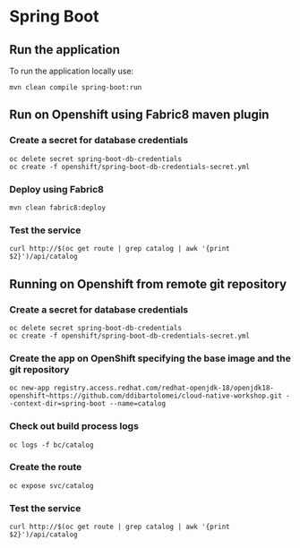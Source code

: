 # Spring Boot

## Run the application

To run the application locally use:

```
mvn clean compile spring-boot:run
```

## Run on Openshift using Fabric8 maven plugin

### Create a secret for database credentials
```
oc delete secret spring-boot-db-credentials
oc create -f openshift/spring-boot-db-credentials-secret.yml
```

### Deploy using Fabric8
```
mvn clean fabric8:deploy
```

### Test the service
```
curl http://$(oc get route | grep catalog | awk '{print $2}')/api/catalog
```

## Running on Openshift from remote git repository

### Create a secret for database credentials
```
oc delete secret spring-boot-db-credentials
oc create -f openshift/spring-boot-db-credentials-secret.yml
```

### Create the app on OpenShift specifying the base image and the git repository
```
oc new-app registry.access.redhat.com/redhat-openjdk-18/openjdk18-openshift~https://github.com/ddibartolomei/cloud-native-workshop.git --context-dir=spring-boot --name=catalog
```

### Check out build process logs
```
oc logs -f bc/catalog
```

### Create the route
```
oc expose svc/catalog
```

### Test the service
```
curl http://$(oc get route | grep catalog | awk '{print $2}')/api/catalog
```